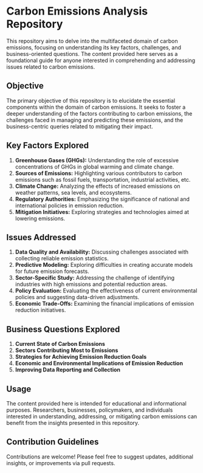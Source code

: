 # Carbon Emissions Analysis Repository

This repository aims to delve into the multifaceted domain of carbon emissions, focusing on understanding its key factors, challenges, and business-oriented questions. The content provided here serves as a foundational guide for anyone interested in comprehending and addressing issues related to carbon emissions.

## Objective

The primary objective of this repository is to elucidate the essential components within the domain of carbon emissions. It seeks to foster a deeper understanding of the factors contributing to carbon emissions, the challenges faced in managing and predicting these emissions, and the business-centric queries related to mitigating their impact.

## Key Factors Explored

1. **Greenhouse Gases (GHGs):** Understanding the role of excessive concentrations of GHGs in global warming and climate change.
2. **Sources of Emissions:** Highlighting various contributors to carbon emissions such as fossil fuels, transportation, industrial activities, etc.
3. **Climate Change:** Analyzing the effects of increased emissions on weather patterns, sea levels, and ecosystems.
4. **Regulatory Authorities:** Emphasizing the significance of national and international policies in emission reduction.
5. **Mitigation Initiatives:** Exploring strategies and technologies aimed at lowering emissions.

## Issues Addressed

1. **Data Quality and Availability:** Discussing challenges associated with collecting reliable emission statistics.
2. **Predictive Modeling:** Exploring difficulties in creating accurate models for future emission forecasts.
3. **Sector-Specific Study:** Addressing the challenge of identifying industries with high emissions and potential reduction areas.
4. **Policy Evaluation:** Evaluating the effectiveness of current environmental policies and suggesting data-driven adjustments.
5. **Economic Trade-Offs:** Examining the financial implications of emission reduction initiatives.

## Business Questions Explored

1. **Current State of Carbon Emissions**
2. **Sectors Contributing Most to Emissions**
3. **Strategies for Achieving Emission Reduction Goals**
4. **Economic and Environmental Implications of Emission Reduction**
5. **Improving Data Reporting and Collection**

## Usage

The content provided here is intended for educational and informational purposes. Researchers, businesses, policymakers, and individuals interested in understanding, addressing, or mitigating carbon emissions can benefit from the insights presented in this repository.

## Contribution Guidelines

Contributions are welcome! Please feel free to suggest updates, additional insights, or improvements via pull requests.
